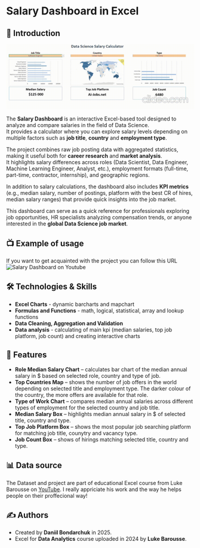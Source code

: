 # Salary Dashboard in Excel


## 📖 Introduction

![Gif of project](assets/salary-dashboard.gif)

The **Salary Dashboard** is an interactive Excel-based tool designed to analyze and compare salaries in the field of Data Science.  
It provides a calculator where you can explore salary levels depending on multiple factors such as **job title**, **country** and **employment type**.

The project combines raw job posting data with aggregated statistics, making it useful both for **career research** and **market analysis**.  
It highlights salary differences across roles (Data Scientist, Data Engineer, Machine Learning Engineer, Analyst, etc.), employment formats (full-time, part-time, contractor, internship), and geographic regions.  

In addition to salary calculations, the dashboard also includes **KPI metrics** (e.g., median salary, number of postings, platform with the best CR of hires, median salary ranges) that provide quick insights into the job market.  

This dashboard can serve as a quick reference for professionals exploring job opportunities, HR specialists analyzing compensation trends, or anyone interested in the **global Data Science job market**.

## 📺 Example of usage

If you want to get acquainted with the project you can follow this URL ![Salary Dashboard on Youtube]([https://www.youtube.com/watch?v=s3B7P6yUl3w&ab_channel=%D0%91%D0%BE%D0%BD%D0%B4%D0%B0%D1%80%D1%87%D1%83%D0%BA%D0%9A%D0%9F-11)


## 🛠 Technologies & Skills
- **Excel Charts** - dynamic barcharts and mapchart
- **Formulas and Functions** - math, logical, statistical, array and lookup functions
- **Data Cleaning, Aggregation and Validation**
- **Data analysis** - calculating of main kpi (median salaries, top job platform, job count) and creating interactive charts

## 🚀 Features
- **Role Median Salary Chart** – calculates bar chart of the median annual salary in $ based on selected role, country and type of job.
- **Top Countries Map** – shows the number of job offers in the world depending on selected title and employment type. The darker colour of the country, the more offers are available for that role.
- **Type of Work Chart** – compares median annual salaries across different types of employment for the selected country and job title. 
- **Median Salary Box** – highlights  median annual salary in $  of selected title, country and type.
- **Top Job Platform Box** – shows the most popular job searching platform for matching job title, counytry and vacancy type.
- **Job Count Box** – shows of hirings matching selected title, country and type. 

## 📊 Data source
The Dataset and project are part of educational Excel course from Luke Barousse on [YouTube](https://www.youtube.com/watch?v=pCJ15nGFgVg&t=19840s&ab_channel=LukeBarousse). I really appriciate his work and the way he helps people on their proffecional way!

## ✍️ Authors
- Created by **Daniil Bondarchuk** in 2025.
- Excel for **Data Analytics** course uploaded in 2024 by **Luke Barousse**.
